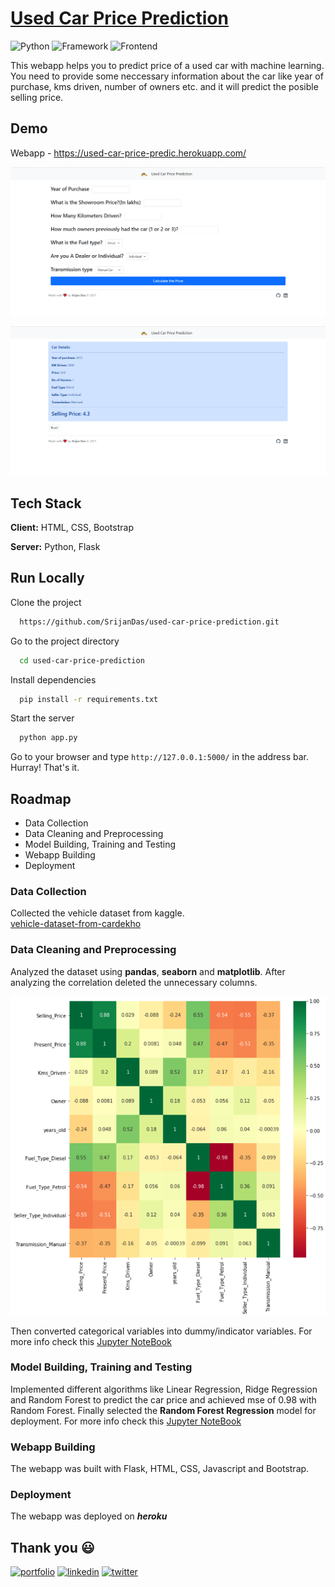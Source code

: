# [Used Car Price Prediction](https://used-car-price-predic.herokuapp.com/)

![Python](https://img.shields.io/badge/Python-3.8-blueviolet)
![Framework](https://img.shields.io/badge/Framework-Flask-red)
![Frontend](https://img.shields.io/badge/Frontend-HTML/CSS/JS-green)

This webapp helps you to predict price of a used car with machine learning. You need to provide some neccessary information about the car like year of purchase, kms driven, number of owners etc. and it will predict the posible selling price.

## Demo

Webapp - https://used-car-price-predic.herokuapp.com/

![](./screenshots/homepage.png)

![](./screenshots/prediction.png)

## Tech Stack

**Client:** HTML, CSS, Bootstrap

**Server:** Python, Flask

## Run Locally

Clone the project

```bash
  https://github.com/SrijanDas/used-car-price-prediction.git
```

Go to the project directory

```bash
  cd used-car-price-prediction
```

Install dependencies

```bash
  pip install -r requirements.txt
```

Start the server

```bash
  python app.py
```

Go to your browser and type `http://127.0.0.1:5000/` in the address bar. Hurray! That's it.

## Roadmap

- Data Collection
- Data Cleaning and Preprocessing
- Model Building, Training and Testing
- Webapp Building
- Deployment

### Data Collection

Collected the vehicle dataset from kaggle.  
[vehicle-dataset-from-cardekho](https://www.kaggle.com/nehalbirla/vehicle-dataset-from-cardekho)

### Data Cleaning and Preprocessing

Analyzed the dataset using **pandas**, **seaborn** and **matplotlib**. After analyzing the correlation deleted the unnecessary columns.

![](./screenshots/corr.png)

Then converted categorical variables into dummy/indicator variables. For more info check this [Jupyter NoteBook](https://github.com/SrijanDas/used-car-price-prediction/blob/main/model/used_car_price_prediction.ipynb)

### Model Building, Training and Testing

Implemented different algorithms like Linear Regression, Ridge Regression and Random Forest to predict the car price and achieved mse of 0.98 with Random Forest. Finally selected the **Random Forest Regression** model for deployment. For more info check this [Jupyter NoteBook](https://github.com/SrijanDas/used-car-price-prediction/blob/main/model/used_car_price_prediction.ipynb)

### Webapp Building

The webapp was built with Flask, HTML, CSS, Javascript and Bootstrap.

### Deployment

The webapp was deployed on **_heroku_**

## Thank you 😃

[![portfolio](https://img.shields.io/badge/my_portfolio-000?style=for-the-badge&logo=ko-fi&logoColor=white)](https://srijan-das.web.app/)
[![linkedin](https://img.shields.io/badge/linkedin-0A66C2?style=for-the-badge&logo=linkedin&logoColor=white)](https://www.linkedin.com/in/srijan-das-3591791b3)
[![twitter](https://img.shields.io/badge/twitter-1DA1F2?style=for-the-badge&logo=twitter&logoColor=white)](https://twitter.com/Srijan_1805)
